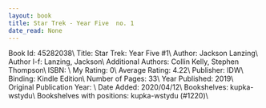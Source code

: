 ```yaml
---
layout: book
title: Star Trek - Year Five  no. 1
date_read: None
---
```


Book Id: 45282038\ 
Title: Star Trek: Year Five #1\ 
Author: Jackson Lanzing\ 
Author l-f: Lanzing, Jackson\ 
Additional Authors: Collin Kelly, Stephen Thompson\ 
ISBN: \ 
My Rating: 0\ 
Average Rating: 4.22\ 
Publisher: IDW\ 
Binding: Kindle Edition\ 
Number of Pages: 33\ 
Year Published: 2019\ 
Original Publication Year: \ 
Date Added: 2020/04/12\ 
Bookshelves: kupka-wstydu\ 
Bookshelves with positions: kupka-wstydu (#1220)\ 

